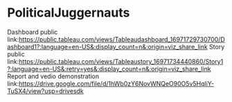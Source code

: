 # PoliticalJuggernauts

Dashboard public link:https://public.tableau.com/views/Tableaudashboard_16971729730700/Dashboard1?:language=en-US&:display_count=n&:origin=viz_share_link
Story public link:https://public.tableau.com/views/Tableaustory_16971734440860/Story1?:language=en-US&:retry=yes&:display_count=n&:origin=viz_share_link
Report and vedio demonstration link:https://drive.google.com/file/d/1hWb0zY6NovWNQeO90O5v5HqliY-TuSX4/view?usp=drivesdk
